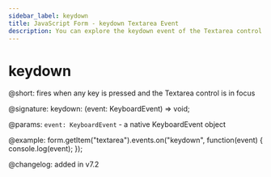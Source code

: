 ```yaml
---
sidebar_label: keydown 
title: JavaScript Form - keydown Textarea Event 
description: You can explore the keydown event of the Textarea control of Form in the documentation of the DHTMLX JavaScript UI library. Browse developer guides and API reference, try out code examples and live demos, and download a free 30-day evaluation version of DHTMLX Suite 7.
---
```


# keydown

@short: fires when any key is pressed and the Textarea control is in focus

@signature: keydown: (event: KeyboardEvent) => void;

@params:
`event: KeyboardEvent` - a native KeyboardEvent object

@example:
form.getItem("textarea").events.on("keydown", function(event) {
    console.log(event);
});

@changelog: added in v7.2
